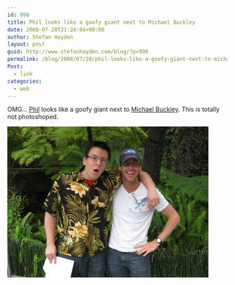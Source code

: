 ```yaml
---
id: 990
title: Phil looks like a goofy giant next to Michael Buckley
date: 2008-07-28T21:24:04+00:00
author: Stefan Hayden
layout: post
guid: http://www.stefanhayden.com/blog/?p=990
permalink: /blog/2008/07/28/phil-looks-like-a-goofy-giant-next-to-michael-buckley/
Post:
  - link
categories:
  - web
---
```

OMG... <a href="https://www.youtube.com/user/sxephil">Phil</a> looks like a goofy giant next to <a href="https://www.youtube.com/user/WHATTHEBUCKSHOW">Michael Buckley</a>. This is totally not photoshoped.

<a href="http://buckhollywood.com/buck-pics-with-you-tubers">
<img src="/wp-content/uploads/2008/07/buck-and-phil.jpg" alt="Sxephil and Buck"  width="460px" /></a>
